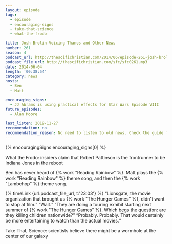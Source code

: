```yaml
---
layout: episode
tags:
  - episode
  - encouraging-signs
  - take-that-science
  - what-the-frodo

title: Josh Brolin Voicing Thanos and Other News
number: 261
season: 4
podcast_url: http://thescifichristian.com/2014/06/episode-261-josh-brolin-voicing-thanos-and-other-news/
podcast_file_url: http://thescifichristian.com/sfc/sfc0261.mp3
date: 2014-06-04
length: '00:38:54'
category: news
hosts:
  - Ben
  - Matt

encouraging_signs:
  - JJ Abrams is using practical effects for Star Wars Episode VIII
future_episodes:
  - Alan Moore

last_listen: 2019-11-27
recommendation: no
recommendation_reason: No need to listen to old news. Check the guide for what's interesting in hindsight.
---
```


{% encouragingSigns encouraging_signs[0] %}

What the Frodo: insiders claim that Robert Pattinson is the frontrunner to be Indiana Jones in the reboot

Ben has never heard of {% work "Reading Rainbow" %}. Matt plays the {% work "Reading Rainbow" %} theme song, and then the {% work "Lambchop" %} theme song. 

<div class="quote">
  {% timeLink {url:podcast_file_url, t:'23:03'} %}
  <q class="matt">Lionsgate, the movie organization that brought us {% work "The Hunger Games" %}, didn't want to stop at film.</q>
  <q class="ben">Wait.</q>
  <q class="matt">They are doing a touring exhibit starting next summer of {% work "The Hunger Games" %}. Which begs the question: are they killing children nationwide?</q>
  <q class="ben">Probably. Probably. That would certainly be more entertaining to watch than the actual movies.</q>
</div>

Take That, Science: scientists believe there might be a wormhole at the center of our galaxy